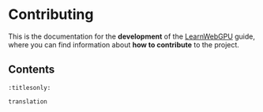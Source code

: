 Contributing
============

This is the documentation for the **development** of the [LearnWebGPU](/index.md) guide, where you can find information about **how to contribute** to the project.

Contents
--------

```{toctree}
:titlesonly:

translation
```
